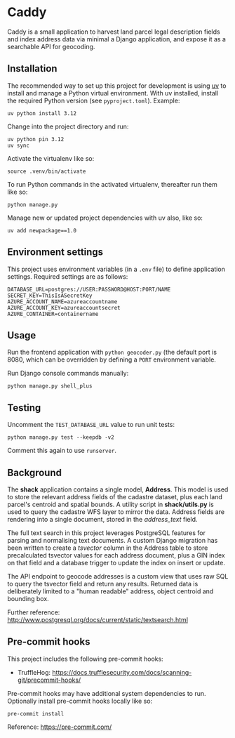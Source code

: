 # Caddy

Caddy is a small application to harvest land parcel legal description
fields and index address data via minimal a Django application, and
expose it as a searchable API for geocoding.

## Installation

The recommended way to set up this project for development is using
[uv](https://docs.astral.sh/uv/)
to install and manage a Python virtual environment.
With uv installed, install the required Python version (see `pyproject.toml`). Example:

    uv python install 3.12

Change into the project directory and run:

    uv python pin 3.12
    uv sync

Activate the virtualenv like so:

    source .venv/bin/activate

To run Python commands in the activated virtualenv, thereafter run them like so:

    python manage.py

Manage new or updated project dependencies with uv also, like so:

    uv add newpackage==1.0

## Environment settings

This project uses environment variables (in a `.env` file) to define application settings.
Required settings are as follows:

    DATABASE_URL=postgres://USER:PASSWORD@HOST:PORT/NAME
    SECRET_KEY=ThisIsASecretKey
    AZURE_ACCOUNT_NAME=azureaccountname
    AZURE_ACCOUNT_KEY=azureaccountsecret
    AZURE_CONTAINER=containername

## Usage

Run the frontend application with `python geocoder.py` (the default port
is 8080, which can be overridden by defining a `PORT` environment variable.

Run Django console commands manually:

    python manage.py shell_plus

## Testing

Uncomment the `TEST_DATABASE_URL` value to run unit tests:

    python manage.py test --keepdb -v2

Comment this again to use `runserver`.

## Background

The **shack** application contains a single model, **Address**. This model
is used to store the relevant address fields of the cadastre dataset,
plus each land parcel's centroid and spatial bounds. A utility script in
**shack/utils.py** is used to query the cadastre WFS layer to mirror the
data. Address fields are rendering into a single document, stored in the
_address_text_ field.

The full text search in this project leverages PostgreSQL features for
parsing and normalising text documents. A custom Django migration has been
written to create a _tsvector_ column in the Address table to store
precalculated tsvector values for each address document, plus a GIN index
on that field and a database trigger to update the index on insert or update.

The API endpoint to geocode addresses is a custom view that uses raw SQL
to query the tsvector field and return any results. Returned data is
deliberately limited to a "human readable" address, object centroid and
bounding box.

Further reference:
<http://www.postgresql.org/docs/current/static/textsearch.html>

## Pre-commit hooks

This project includes the following pre-commit hooks:

- TruffleHog: https://docs.trufflesecurity.com/docs/scanning-git/precommit-hooks/

Pre-commit hooks may have additional system dependencies to run. Optionally
install pre-commit hooks locally like so:

    pre-commit install

Reference: <https://pre-commit.com/>
